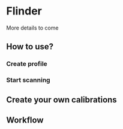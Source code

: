 # Flinder

More details to come

## How to use?

### Create profile

### Start scanning

## Create your own calibrations

## Workflow